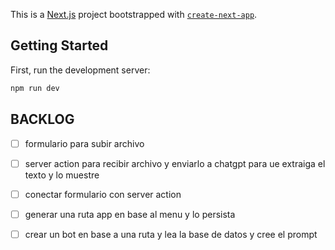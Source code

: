 This is a [Next.js](https://nextjs.org/) project bootstrapped with [`create-next-app`](https://github.com/vercel/next.js/tree/canary/packages/create-next-app).

## Getting Started

First, run the development server:

```bash
npm run dev
```

## BACKLOG

- [ ] formulario para subir archivo 
- [ ] server action para recibir archivo y enviarlo a chatgpt 
para ue extraiga el texto y lo muestre
- [ ] conectar formulario con server action
- [ ] generar una ruta app en base al menu y lo persista
- [ ] crear un bot en base a una ruta y lea la base de datos y cree el prompt

